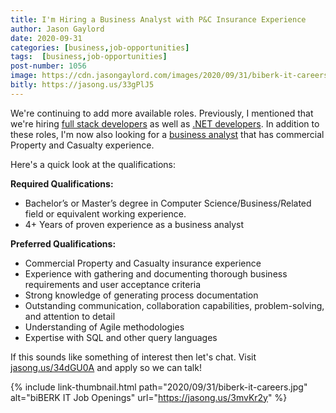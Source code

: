 ```yaml
---
title: I'm Hiring a Business Analyst with P&C Insurance Experience
author: Jason Gaylord
date: 2020-09-31
categories: [business,job-opportunities]
tags:  [business,job-opportunities]
post-number: 1056
image: https://cdn.jasongaylord.com/images/2020/09/31/biberk-it-careers.jpg
bitly: https://jasong.us/33gPlJ5
---
```


We're continuing to add more available roles. Previously, I mentioned that we're hiring [full stack developers](https://jasong.us/3caFFmi) as well as [.NET developers](https://jasong.us/3m4UVFS). In addition to these roles, I'm now also looking for a [business analyst](https://jasong.us/34dGU0A) that has commercial Property and Casualty experience.

Here's a quick look at the qualifications:

**Required Qualifications:**
- Bachelor’s or Master’s degree in Computer Science/Business/Related field or equivalent working experience.
- 4+ Years of proven experience as a business analyst

**Preferred Qualifications:**
- Commercial Property and Casualty insurance experience
- Experience with gathering and documenting thorough business requirements and user acceptance criteria
- Strong knowledge of generating process documentation
- Outstanding communication, collaboration capabilities, problem-solving, and attention to detail
- Understanding of Agile methodologies
- Expertise with SQL and other query languages

If this sounds like something of interest then let's chat. Visit [jasong.us/34dGU0A](https://jasong.us/34dGU0A) and apply so we can talk!

{% include link-thumbnail.html path="2020/09/31/biberk-it-careers.jpg" alt="biBERK IT Job Openings" url="https://jasong.us/3mvKr2y" %}